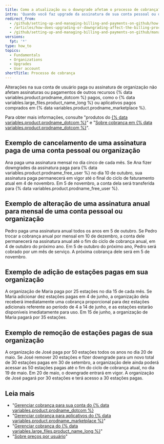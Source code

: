 ```yaml
---
title: Como a atualização ou o downgrade afetam o processo de cobrança?
intro: 'Quando você faz upgrade da assinatura de sua conta pessoal ou organização, as alterações são aplicadas imediatamente. Quando você faz downgrade de sua assinatura, as alterações são aplicadas no final do ciclo de cobrança atual.'
redirect_from:
  - /github/setting-up-and-managing-billing-and-payments-on-github/how-does-upgrading-or-downgrading-affect-the-billing-process
  - /articles/how-does-upgrading-or-downgrading-affect-the-billing-process
  - /github/setting-up-and-managing-billing-and-payments-on-github/managing-billing-for-your-github-account/how-does-upgrading-or-downgrading-affect-the-billing-process
versions:
  fpt: '*'
type: how_to
topics:
  - Fundamentals
  - Organizations
  - Upgrades
  - User account
shortTitle: Processo de cobrança
---
```


Alterações na sua conta de usuário paga ou assinatura de organização não afetam assinaturas ou pagamentos de outros recursos {% data variables.product.prodname_dotcom %} pagos, como o {% data variables.large_files.product_name_long %} ou aplicativos pagos comprados em {% data variables.product.prodname_marketplace %}.

Para obter mais informações, consulte "produtos do [{% data variables.product.prodname_dotcom %}](/articles/github-s-products)" e "[Sobre cobrança em {% data variables.product.prodname_dotcom %}](/articles/about-billing-on-github)".

## Exemplo de cancelamento de uma assinatura paga de uma conta pessoal ou organização

Ana paga uma assinatura mensal no dia cinco de cada mês. Se Ana fizer downgrades da assinatura paga para {% data variables.product.prodname_free_user %} no dia 10 de outubro, sua assinatura paga permanecerá em vigor até o final do ciclo de faturamento atual em 4 de novembro. Em 5 de novembro, a conta dela será transferida para {% data variables.product.prodname_free_user %}.

## Exemplo de alteração de uma assinatura anual para mensal de uma conta pessoal ou organização

Pedro paga uma assinatura anual todos os anos em 5 de outubro. Se Pedro trocar a cobrança anual por mensal em 10 de dezembro, a conta dele permanecerá na assinatura anual até o fim do ciclo de cobrança anual, em 4 de outubro do próximo ano. Em 5 de outubro do próximo ano, Pedro será cobrado por um mês de serviço. A próxima cobrança dele será em 5 de novembro.

## Exemplo de adição de estações pagas em sua organização

A organização de Maria paga por 25 estações no dia 15 de cada mês. Se Maria adicionar dez estações pagas em 4 de junho, a organização dela receberá imediatamente uma cobrança proporcional para dez estações adicionais referente ao período de 4 a 14 de junho, e as estações estarão disponíveis imediatamente para uso. Em 15 de junho, a organização de Maria pagará por 35 estações.

## Exemplo de remoção de estações pagas de sua organização

A organização de José paga por 50 estações todos os anos no dia 20 de maio. Se José remover 20 estações e fizer downgrade para um novo total de 30 estações pagas em 30 de setembro, a organização dele ainda poderá acessar as 50 estações pagas até o fim do ciclo de cobrança atual, no dia 19 de maio. Em 20 de maio, o downgrade entrará em vigor. A organização de José pagará por 30 estações e terá acesso a 30 estações pagas.

## Leia mais

- "[Gerenciar cobrança para sua conta do {% data variables.product.prodname_dotcom %}](/articles/managing-billing-for-your-github-account)
- "[Gerenciar cobrança para aplicativos do {% data variables.product.prodname_marketplace %}](/articles/managing-billing-for-github-marketplace-apps)"
- "[Gerenciar cobrança do {% data variables.large_files.product_name_long %}](/articles/managing-billing-for-git-large-file-storage)"
- "[Sobre preços por usuário](/articles/about-per-user-pricing)"
